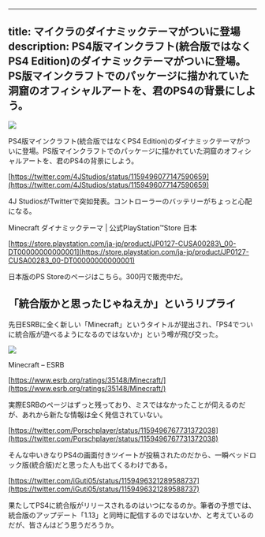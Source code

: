 
---
title: マイクラのダイナミックテーマがついに登場
description: PS4版マインクラフト(統合版ではなくPS4 Edition)のダイナミックテーマがついに登場。PS版マインクラフトでのパッケージに描かれていた洞窟のオフィシャルアートを、君のPS4の背景にしよう。
---

![](https://cdn-ak.f.st-hatena.com/images/fotolife/s/sasigume/20210208/20210208111442.jpg)

PS4版マインクラフト(統合版ではなくPS4 Edition)のダイナミックテーマがついに登場。PS版マインクラフトでのパッケージに描かれていた洞窟のオフィシャルアートを、君のPS4の背景にしよう。

[https://twitter.com/4JStudios/status/1159496077147590659](https://twitter.com/4JStudios/status/1159496077147590659)

4J StudiosがTwitterで突如発表。コントローラーのバッテリーがちょっと心配になる。

Minecraft ダイナミックテーマ | 公式PlayStation™Store 日本

[https://store.playstation.com/ja-jp/product/JP0127-CUSA00283\_00-DT00000000000001](https://store.playstation.com/ja-jp/product/JP0127-CUSA00283_00-DT00000000000001)

日本版のPS Storeのページはこちら。300円で販売中だ。

## 「統合版かと思ったじゃねえか」というリプライ

先日ESRBに全く新しい「Minecraft」というタイトルが提出され、「PS4でついに統合版が遊べるようになるのではないか」という噂が飛び交った。

![](https://cdn-ak.f.st-hatena.com/images/fotolife/s/sasigume/20210208/20210208123710.png)

Minecraft – ESRB

[https://www.esrb.org/ratings/35148/Minecraft/](https://www.esrb.org/ratings/35148/Minecraft/)

実際ESRBのページはずっと残っており、ミスではなかったことが伺えるのだが、あれから新たな情報は全く発信されていない。

[https://twitter.com/Porschplayer/status/1159496767731372038](https://twitter.com/Porschplayer/status/1159496767731372038)

そんな中いきなりPS4の画面付きツイートが投稿されたのだから、一瞬ベッドロック版(統合版)だと思った人も出てくるわけである。

[https://twitter.com/iGuti05/status/1159496321289588737](https://twitter.com/iGuti05/status/1159496321289588737)

果たしてPS4に統合版がリリースされるのはいつになるのか。筆者の予想では、統合版のアップデート「1.13」と同時に配信するのではないか、と考えているのだが、皆さんはどう思うだろうか。

